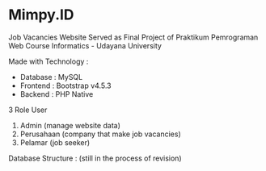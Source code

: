 # Mimpy.ID
Job Vacancies Website
Served as Final Project of Praktikum Pemrograman Web Course
Informatics - Udayana University

Made with Technology : 
- Database  : MySQL
- Frontend  : Bootstrap v4.5.3
- Backend   : PHP Native

3 Role User
1. Admin (manage website data)
2. Perusahaan (company that make job vacancies)
3. Pelamar (job seeker)

Database Structure : (still in the process of revision)
